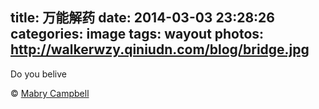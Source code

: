 title: 万能解药
date: 2014-03-03 23:28:26
categories: image
tags: wayout
photos: http://walkerwzy.qiniudn.com/blog/bridge.jpg
---
Do you belive

&copy; [Mabry Campbell](http://www.flickr.com/photos/paramarphoto)